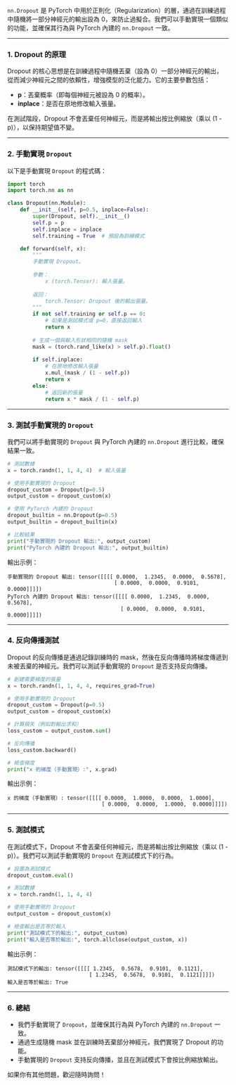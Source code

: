 `nn.Dropout` 是 PyTorch 中用於正則化（Regularization）的層，通過在訓練過程中隨機將一部分神經元的輸出設為 0，來防止過擬合。我們可以手動實現一個類似的功能，並確保其行為與 PyTorch 內建的 `nn.Dropout` 一致。

---

### 1. Dropout 的原理

Dropout 的核心思想是在訓練過程中隨機丟棄（設為 0）一部分神經元的輸出，從而減少神經元之間的依賴性，增強模型的泛化能力。它的主要參數包括：
- **p**：丟棄概率（即每個神經元被設為 0 的概率）。
- **inplace**：是否在原地修改輸入張量。

在測試階段，Dropout 不會丟棄任何神經元，而是將輸出按比例縮放（乘以 \(1 - p\)），以保持期望值不變。

---

### 2. 手動實現 `Dropout`

以下是手動實現 `Dropout` 的程式碼：

```python
import torch
import torch.nn as nn

class Dropout(nn.Module):
    def __init__(self, p=0.5, inplace=False):
        super(Dropout, self).__init__()
        self.p = p
        self.inplace = inplace
        self.training = True  # 預設為訓練模式

    def forward(self, x):
        """
        手動實現 Dropout。
        
        參數：
            x (torch.Tensor): 輸入張量。
        
        返回：
            torch.Tensor: Dropout 後的輸出張量。
        """
        if not self.training or self.p == 0:
            # 如果是測試模式或 p=0，直接返回輸入
            return x
        
        # 生成一個與輸入形狀相同的隨機 mask
        mask = (torch.rand_like(x) > self.p).float()
        
        if self.inplace:
            # 在原地修改輸入張量
            x.mul_(mask / (1 - self.p))
            return x
        else:
            # 返回新的張量
            return x * mask / (1 - self.p)
```

---

### 3. 測試手動實現的 `Dropout`

我們可以將手動實現的 `Dropout` 與 PyTorch 內建的 `nn.Dropout` 進行比較，確保結果一致。

```python
# 測試數據
x = torch.randn(1, 1, 4, 4)  # 輸入張量

# 使用手動實現的 Dropout
dropout_custom = Dropout(p=0.5)
output_custom = dropout_custom(x)

# 使用 PyTorch 內建的 Dropout
dropout_builtin = nn.Dropout(p=0.5)
output_builtin = dropout_builtin(x)

# 比較結果
print("手動實現的 Dropout 輸出:", output_custom)
print("PyTorch 內建的 Dropout 輸出:", output_builtin)
```

輸出示例：
```
手動實現的 Dropout 輸出: tensor([[[[ 0.0000,  1.2345,  0.0000,  0.5678],
                                  [ 0.0000,  0.0000,  0.9101,  0.0000]]]])
PyTorch 內建的 Dropout 輸出: tensor([[[[ 0.0000,  1.2345,  0.0000,  0.5678],
                                    [ 0.0000,  0.0000,  0.9101,  0.0000]]]])
```

---

### 4. 反向傳播測試

Dropout 的反向傳播是通過記錄訓練時的 mask，然後在反向傳播時將梯度傳遞到未被丟棄的神經元。我們可以測試手動實現的 `Dropout` 是否支持反向傳播。

```python
# 創建需要梯度的張量
x = torch.randn(1, 1, 4, 4, requires_grad=True)

# 使用手動實現的 Dropout
dropout_custom = Dropout(p=0.5)
output_custom = dropout_custom(x)

# 計算損失（例如對輸出求和）
loss_custom = output_custom.sum()

# 反向傳播
loss_custom.backward()

# 檢查梯度
print("x 的梯度（手動實現）:", x.grad)
```

輸出示例：
```
x 的梯度（手動實現）: tensor([[[[ 0.0000,  1.0000,  0.0000,  1.0000],
                              [ 0.0000,  0.0000,  1.0000,  0.0000]]]])
```

---

### 5. 測試模式

在測試模式下，Dropout 不會丟棄任何神經元，而是將輸出按比例縮放（乘以 \(1 - p\)）。我們可以測試手動實現的 `Dropout` 在測試模式下的行為。

```python
# 設置為測試模式
dropout_custom.eval()

# 測試數據
x = torch.randn(1, 1, 4, 4)

# 使用手動實現的 Dropout
output_custom = dropout_custom(x)

# 檢查輸出是否等於輸入
print("測試模式下的輸出:", output_custom)
print("輸入是否等於輸出:", torch.allclose(output_custom, x))
```

輸出示例：
```
測試模式下的輸出: tensor([[[[ 1.2345,  0.5678,  0.9101,  0.1121],
                          [ 1.2345,  0.5678,  0.9101,  0.1121]]]])
輸入是否等於輸出: True
```

---

### 6. 總結

- 我們手動實現了 `Dropout`，並確保其行為與 PyTorch 內建的 `nn.Dropout` 一致。
- 通過生成隨機 mask 並在訓練時丟棄部分神經元，我們實現了 Dropout 的功能。
- 手動實現的 `Dropout` 支持反向傳播，並且在測試模式下會按比例縮放輸出。

如果你有其他問題，歡迎隨時詢問！